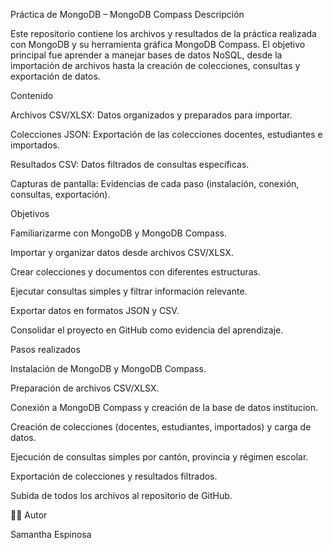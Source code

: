 Práctica de MongoDB – MongoDB Compass
Descripción

Este repositorio contiene los archivos y resultados de la práctica realizada con MongoDB y su herramienta gráfica MongoDB Compass. El objetivo principal fue aprender a manejar bases de datos NoSQL, desde la importación de archivos hasta la creación de colecciones, consultas y exportación de datos.

Contenido

Archivos CSV/XLSX: Datos organizados y preparados para importar.

Colecciones JSON: Exportación de las colecciones docentes, estudiantes e importados.

Resultados CSV: Datos filtrados de consultas específicas.

Capturas de pantalla: Evidencias de cada paso (instalación, conexión, consultas, exportación).

Objetivos

Familiarizarme con MongoDB y MongoDB Compass.

Importar y organizar datos desde archivos CSV/XLSX.

Crear colecciones y documentos con diferentes estructuras.

Ejecutar consultas simples y filtrar información relevante.

Exportar datos en formatos JSON y CSV.

Consolidar el proyecto en GitHub como evidencia del aprendizaje.

Pasos realizados

Instalación de MongoDB y MongoDB Compass.

Preparación de archivos CSV/XLSX.

Conexión a MongoDB Compass y creación de la base de datos institucion.

Creación de colecciones (docentes, estudiantes, importados) y carga de datos.

Ejecución de consultas simples por cantón, provincia y régimen escolar.

Exportación de colecciones y resultados filtrados.

Subida de todos los archivos al repositorio de GitHub.

👩‍💻 Autor

Samantha Espinosa
